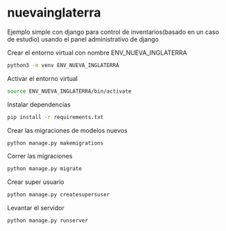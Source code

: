 # nuevainglaterra
Ejemplo simple con django para control de inventarios(basado en un caso de estudio) usando el panel administrativo de django


Crear el entorno virtual con nombre ENV_NUEVA_INGLATERRA
```bash
python3 -m venv ENV_NUEVA_INGLATERRA
```

Activar el entorno virtual
```bash
source ENV_NUEVA_INGLATERRA/bin/activate
```
Instalar dependencias
```bash
pip install -r requirements.txt
```

Crear las migraciones de modelos nuevos
```bash
python manage.py makemigrations
```

Correr las migraciones
```bash
python manage.py migrate
```

Crear super usuario
```bash
python manage.py createsupersuser
```

Levantar el servidor
```bash
python manage.py runserver
```

